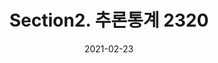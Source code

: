 ---
title:  "Section2. 추론통계 2320"

categories:
  - 빅데이터 분석 기사
tags: 
  - Part2. 빅데이터 탐색
  - Chapter3. 통계기법의 이해
  - Section2. 추론통계

toc: true
toc_sticky: true
 
date: 2021-02-23
last_modified_at: 2021-02-25
---